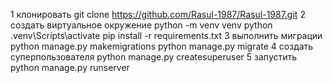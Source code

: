 1 клонировать
git clone https://github.com/Rasul-1987/Rasul-1987.git
2 создать виртуальное окружение
python -m venv venv
python .venv\Scripts\activate
pip install -r requirements.txt
3 выполнить миграции
python manage.py makemigrations
python manage.py migrate
4 создать суперпользователя
python manage.py createsuperuser
5 запустить
python manage.py runserver